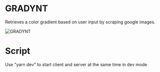 # GRADYNT

Retrieves a color gradient based on user input by scraping google images.

![GRADYNT](https://user-images.githubusercontent.com/41309544/161862984-fabeece2-359a-4a21-9043-6246e4b3ce40.gif)

# Script

Use "yarn dev" to start client and server at the same time in dev mode

